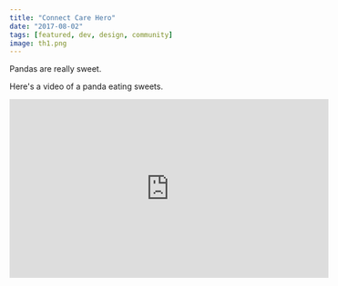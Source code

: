 ```yaml
---
title: "Connect Care Hero"
date: "2017-08-02"
tags: [featured, dev, design, community]
image: th1.png
---
```


Pandas are really sweet.

Here's a video of a panda eating sweets.

<iframe width="560" height="315" src="https://www.youtube.com/embed/4n0xNbfJLR8" frameborder="0" allowfullscreen></iframe>
